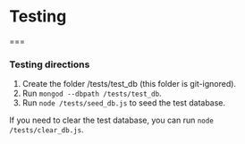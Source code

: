 # Testing
===

### Testing directions

1. Create the folder /tests/test_db (this folder is git-ignored).
2. Run <code>mongod --dbpath /tests/test_db</code>.
3. Run <code>node /tests/seed_db.js</code> to seed the test database.

If you need to clear the test database, you can run 
<code>node /tests/clear_db.js</code>.